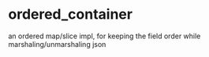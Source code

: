 # ordered_container
an ordered map/slice impl, for keeping the field order while marshaling/unmarshaling json

